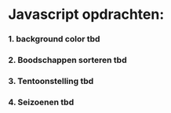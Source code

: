 # Javascript opdrachten:
### 1. background color tbd
### 2. Boodschappen sorteren tbd
### 3. Tentoonstelling tbd
### 4. Seizoenen tbd
